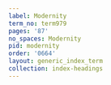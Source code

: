 ```yaml
---
label: Modernity
term_no: term979
pages: '87'
no_spaces: Modernity
pid: modernity
order: '0664'
layout: generic_index_term
collection: index-headings
---
```

